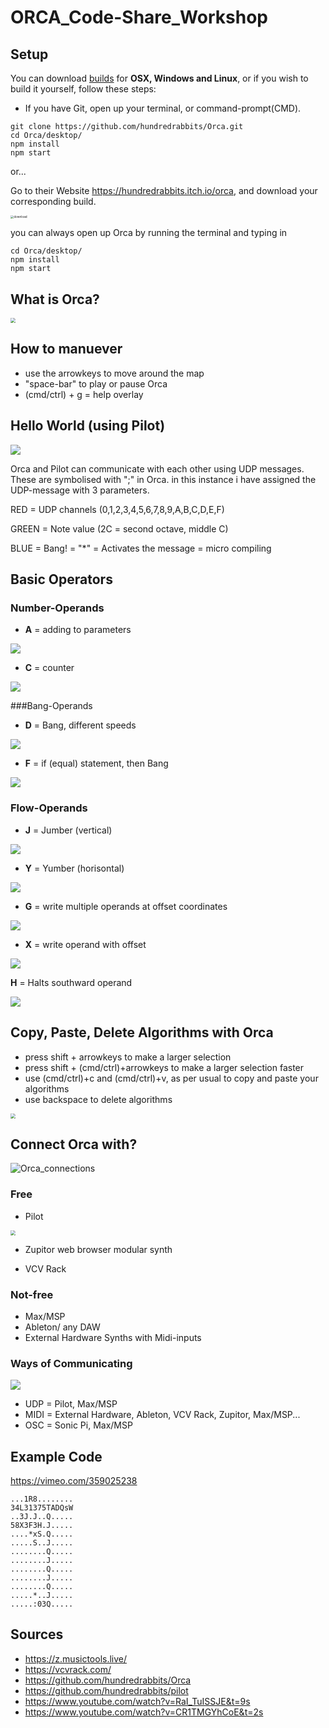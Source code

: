 # ORCA_Code-Share_Workshop
## Setup
You can download [builds](https://hundredrabbits.itch.io/orca) for **OSX, Windows and Linux**, or if you wish to build it yourself, follow these steps:

- If you have Git, open up your terminal, or command-prompt(CMD).

```
git clone https://github.com/hundredrabbits/Orca.git
cd Orca/desktop/
npm install
npm start
```

or...

Go to their Website https://hundredrabbits.itch.io/orca, and download your corresponding build.

<img src="./media/download.png" alt="download" style="zoom: 33%;" />

you can always open up Orca by running the terminal and typing in

```
cd Orca/desktop/
npm install
npm start
```

## What is Orca?

<img src="./media/Orca_Map.gif" style="zoom:50%;" />

## How to manuever

- use the arrowkeys to move around the map
- "space-bar" to play or pause Orca
- (cmd/ctrl) + g = help overlay

## Hello World (using Pilot)

![](./media/Orca_Hello-World.gif)

Orca and Pilot can communicate with each other using UDP messages. These are symbolised with ";" in Orca. in this instance i have assigned the UDP-message with 3 parameters.

RED = UDP channels (0,1,2,3,4,5,6,7,8,9,A,B,C,D,E,F)

GREEN = Note value (2C = second octave, middle C)

BLUE = Bang! = "*" = Activates the message = micro compiling

## Basic Operators

### Number-Operands

- **A** = adding to parameters

![](http://tropone.de/wp-content/uploads/2019/03/ORCA_Add_600.jpg)

- **C** = counter

![](http://tropone.de/wp-content/uploads/2019/03/ORCA_Clock_600.jpg)

###Bang-Operands

- **D** = Bang, different speeds

![](http://tropone.de/wp-content/uploads/2019/03/ORCA_Delay_600.jpg)

- **F** = if (equal) statement, then Bang

![](http://tropone.de/wp-content/uploads/2019/03/ORCA_If_600.jpg)

### Flow-Operands

- **J** = Jumber (vertical)

![](http://tropone.de/wp-content/uploads/2019/03/Jumper.gif)

- **Y** = Yumber (horisontal)

![](http://tropone.de/wp-content/uploads/2019/03/Yumper.gif)

- **G** = write multiple operands at offset coordinates

![](http://tropone.de/wp-content/uploads/2019/03/ORCA_Generator_600.jpg)

- **X** = write operand with offset

![](http://tropone.de/wp-content/uploads/2019/03/Teleport.gif)

**H** = Halts southward operand

<img src="http://tropone.de/wp-content/uploads/2019/03/Halt.gif"  />

## Copy, Paste, Delete Algorithms with Orca

- press shift + arrowkeys to make a larger selection
- press shift + (cmd/ctrl)+arrowkeys to make a larger selection faster
- use (cmd/ctrl)+c and (cmd/ctrl)+v, as per usual to copy and paste your algorithms
- use backspace to delete algorithms

<img src="./media/ORCA-Copy-paste.gif" style="zoom: 50%;" />

## Connect Orca with?

![Orca_connections](./media/Orca_connections.png)

### Free

- Pilot

<img src="./media/Pilot.png" style="zoom:50%;" />

- Zupitor web browser modular synth

- VCV Rack

### Not-free

- Max/MSP
- Ableton/ any DAW
- External Hardware Synths with Midi-inputs

### Ways of Communicating

<img src="./media/Orca_UDP_MIDI_OSC.png"  />

- UDP = Pilot, Max/MSP
- MIDI = External Hardware, Ableton, VCV Rack, Zupitor, Max/MSP...
- OSC = Sonic Pi, Max/MSP

## Example Code

https://vimeo.com/359025238

```
...1R8........
34L31375TADQsW
..3J.J..Q.....
58X3F3H.J.....
....*xS.Q.....
.....S..J.....
........Q.....
........J.....
........Q.....
........J.....
........Q.....
.....*..J.....
.....:03Q.....
```

## Sources

- https://z.musictools.live/
- https://vcvrack.com/
- https://github.com/hundredrabbits/Orca
- https://github.com/hundredrabbits/pilot
- https://www.youtube.com/watch?v=RaI_TuISSJE&t=9s
- https://www.youtube.com/watch?v=CR1TMGYhCoE&t=2s

